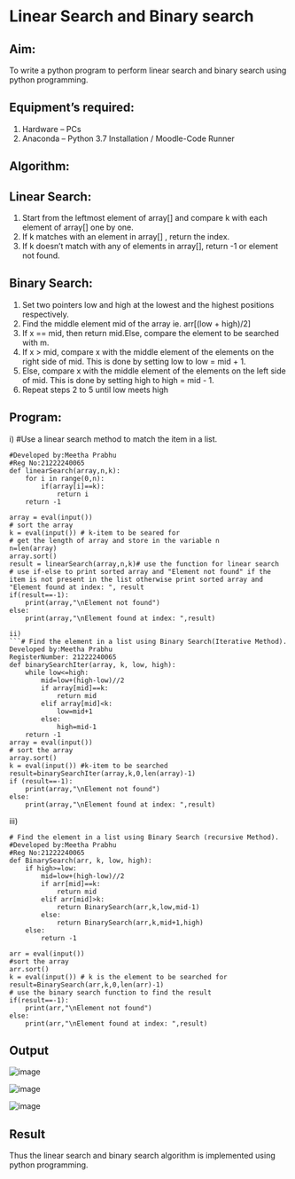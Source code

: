 # Linear Search and Binary search
## Aim:
To write a python program to perform linear search and binary search using python programming.
## Equipment’s required:
1.	Hardware – PCs
2.	Anaconda – Python 3.7 Installation / Moodle-Code Runner
## Algorithm:
## Linear Search:
1.	Start from the leftmost element of array[] and compare k with each element of array[] one by one.
2.	If k matches with an element in array[] , return the index.
3.	If k doesn’t match with any of elements in array[], return -1 or element not found.
## Binary Search:
1.	Set two pointers low and high at the lowest and the highest positions respectively.
2.	Find the middle element mid of the array ie. arr[(low + high)/2]
3.	If x == mid, then return mid.Else, compare the element to be searched with m.
4.	If x > mid, compare x with the middle element of the elements on the right side of mid. This is done by setting low to low = mid + 1.
5.	Else, compare x with the middle element of the elements on the left side of mid. This is done by setting high to high = mid - 1.
6.	Repeat steps 2 to 5 until low meets high
## Program:
i)	#Use a linear search method to match the item in a list.
```
#Developed by:Meetha Prabhu
#Reg No:21222240065
def linearSearch(array,n,k):
    for i in range(0,n):
        if(array[i]==k):
            return i
    return -1
    
array = eval(input())
# sort the array
k = eval(input()) # k-item to be seared for
# get the length of array and store in the variable n
n=len(array)
array.sort()
result = linearSearch(array,n,k)# use the function for linear search
# use if-else to print sorted array and "Element not found" if the item is not present in the list otherwise print sorted array and "Element found at index: ", result
if(result==-1):
    print(array,"\nElement not found")
else:
    print(array,"\nElement found at index: ",result)
```
```
ii)	
```# Find the element in a list using Binary Search(Iterative Method).
Developed by:Meetha Prabhu
RegisterNumber: 21222240065
def binarySearchIter(array, k, low, high):
    while low<=high:
        mid=low+(high-low)//2
        if array[mid]==k:
            return mid
        elif array[mid]<k:
            low=mid+1
        else:
            high=mid-1
    return -1
array = eval(input())
# sort the array
array.sort()
k = eval(input()) #k-item to be searched
result=binarySearchIter(array,k,0,len(array)-1)
if (result==-1):
    print(array,"\nElement not found")
else:
    print(array,"\nElement found at index: ",result)
```
iii)
```	
# Find the element in a list using Binary Search (recursive Method).
#Developed by:Meetha Prabhu
#Reg No:21222240065
def BinarySearch(arr, k, low, high):
    if high>=low:
        mid=low+(high-low)//2
        if arr[mid]==k:
            return mid
        elif arr[mid]>k:
            return BinarySearch(arr,k,low,mid-1)
        else:
            return BinarySearch(arr,k,mid+1,high)
    else:
        return -1
    
arr = eval(input())
#sort the array
arr.sort()
k = eval(input()) # k is the element to be searched for
result=BinarySearch(arr,k,0,len(arr)-1)
# use the binary search function to find the result
if(result==-1):
    print(arr,"\nElement not found")
else:
    print(arr,"\nElement found at index: ",result)
```
## Output

![image](https://github.com/Meetha22003992/Search-Algorithm/assets/119401038/1f20c126-f285-45b3-a737-7a7e28b887ed)

![image](https://github.com/Meetha22003992/Search-Algorithm/assets/119401038/cd7ebf30-1447-465f-aa4b-e4ffe8d1ebd0)

![image](https://github.com/Meetha22003992/Search-Algorithm/assets/119401038/2880385b-5aa9-421e-bfcb-3a7dad5b85dd)

## Result
Thus the linear search and binary search algorithm is implemented using python programming.
